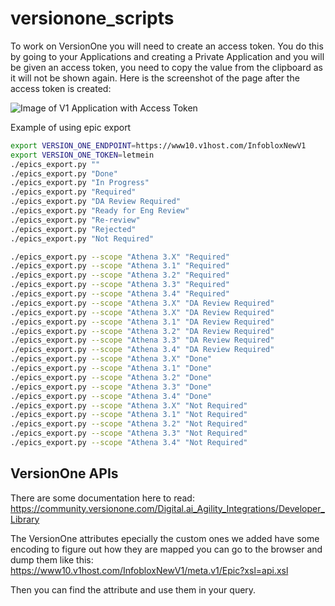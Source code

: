# versionone_scripts

To work on VersionOne you will need to create an access token. You do this
by going to your Applications and creating a Private Application and you will
be given an access token, you need to copy the value from the clipboard as it
will not be shown again. Here is the screenshot of the page after the 
access token is created:

![Image of V1 Application with Access Token](images/v1_access_token.png)

Example of using epic export
```bash
export VERSION_ONE_ENDPOINT=https://www10.v1host.com/InfobloxNewV1
export VERSION_ONE_TOKEN=letmein
./epics_export.py ""
./epics_export.py "Done"
./epics_export.py "In Progress"
./epics_export.py "Required"
./epics_export.py "DA Review Required"
./epics_export.py "Ready for Eng Review"
./epics_export.py "Re-review"
./epics_export.py "Rejected"
./epics_export.py "Not Required"

./epics_export.py --scope "Athena 3.X" "Required"
./epics_export.py --scope "Athena 3.1" "Required"
./epics_export.py --scope "Athena 3.2" "Required"
./epics_export.py --scope "Athena 3.3" "Required"
./epics_export.py --scope "Athena 3.4" "Required"
./epics_export.py --scope "Athena 3.X" "DA Review Required"
./epics_export.py --scope "Athena 3.X" "DA Review Required"
./epics_export.py --scope "Athena 3.1" "DA Review Required"
./epics_export.py --scope "Athena 3.2" "DA Review Required"
./epics_export.py --scope "Athena 3.3" "DA Review Required"
./epics_export.py --scope "Athena 3.4" "DA Review Required"
./epics_export.py --scope "Athena 3.X" "Done"
./epics_export.py --scope "Athena 3.1" "Done"
./epics_export.py --scope "Athena 3.2" "Done"
./epics_export.py --scope "Athena 3.3" "Done"
./epics_export.py --scope "Athena 3.4" "Done"
./epics_export.py --scope "Athena 3.X" "Not Required"
./epics_export.py --scope "Athena 3.1" "Not Required"
./epics_export.py --scope "Athena 3.2" "Not Required"
./epics_export.py --scope "Athena 3.3" "Not Required"
./epics_export.py --scope "Athena 3.4" "Not Required"


```

## VersionOne APIs

There are some documentation here to read:
https://community.versionone.com/Digital.ai_Agility_Integrations/Developer_Library

The VersionOne attributes epecially the custom ones we added have some encoding
to figure out how they are mapped you can go to the browser and dump them
like this:
https://www10.v1host.com/InfobloxNewV1/meta.v1/Epic?xsl=api.xsl

Then you can find the attribute and use them in your query.
